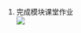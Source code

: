 1. 完成模块课堂作业  
   ![](https://gitee.com/qytanggit/Python_Basic/raw/master/image/Charpter12/12.1.png)

